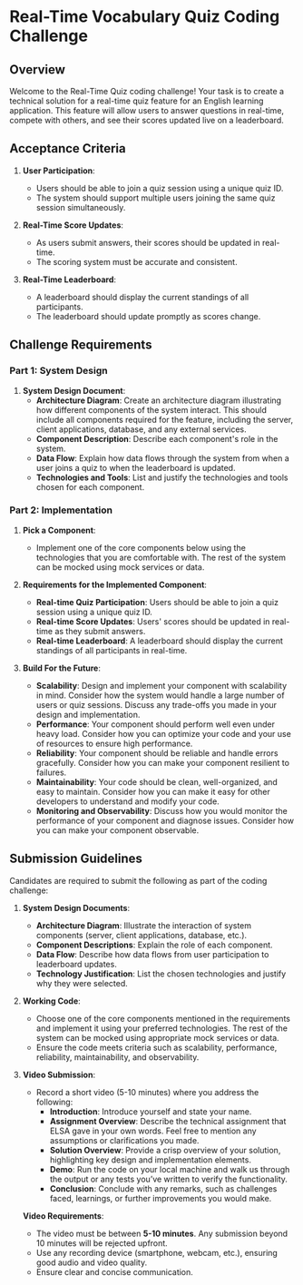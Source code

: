 # Real-Time Vocabulary Quiz Coding Challenge

## Overview

Welcome to the Real-Time Quiz coding challenge! Your task is to create a technical solution for a real-time quiz feature for an English learning application. This feature will allow users to answer questions in real-time, compete with others, and see their scores updated live on a leaderboard.

## Acceptance Criteria

1. **User Participation**:
    - Users should be able to join a quiz session using a unique quiz ID.
    - The system should support multiple users joining the same quiz session simultaneously.

2. **Real-Time Score Updates**:
    - As users submit answers, their scores should be updated in real-time.
    - The scoring system must be accurate and consistent.

3. **Real-Time Leaderboard**:
    - A leaderboard should display the current standings of all participants.
    - The leaderboard should update promptly as scores change.

## Challenge Requirements

### Part 1: System Design

1. **System Design Document**:
    - **Architecture Diagram**: Create an architecture diagram illustrating how different components of the system interact. This should include all components required for the feature, including the server, client applications, database, and any external services.
    - **Component Description**: Describe each component's role in the system.
    - **Data Flow**: Explain how data flows through the system from when a user joins a quiz to when the leaderboard is updated.
    - **Technologies and Tools**: List and justify the technologies and tools chosen for each component.

### Part 2: Implementation

1. **Pick a Component**:
    - Implement one of the core components below using the technologies that you are comfortable with. The rest of the system can be mocked using mock services or data.

2. **Requirements for the Implemented Component**:
    - **Real-time Quiz Participation**: Users should be able to join a quiz session using a unique quiz ID.
    - **Real-time Score Updates**: Users' scores should be updated in real-time as they submit answers.
    - **Real-time Leaderboard**: A leaderboard should display the current standings of all participants in real-time.

3. **Build For the Future**:
    - **Scalability**: Design and implement your component with scalability in mind. Consider how the system would handle a large number of users or quiz sessions. Discuss any trade-offs you made in your design and implementation.
    - **Performance**: Your component should perform well even under heavy load. Consider how you can optimize your code and your use of resources to ensure high performance.
    - **Reliability**: Your component should be reliable and handle errors gracefully. Consider how you can make your component resilient to failures.
    - **Maintainability**: Your code should be clean, well-organized, and easy to maintain. Consider how you can make it easy for other developers to understand and modify your code.
    - **Monitoring and Observability**: Discuss how you would monitor the performance of your component and diagnose issues. Consider how you can make your component observable.

## Submission Guidelines

Candidates are required to submit the following as part of the coding challenge:

1. **System Design Documents**:
    - **Architecture Diagram**: Illustrate the interaction of system components (server, client applications, database, etc.).
    - **Component Descriptions**: Explain the role of each component.
    - **Data Flow**: Describe how data flows from user participation to leaderboard updates.
    - **Technology Justification**: List the chosen technologies and justify why they were selected.

2. **Working Code**:
    - Choose one of the core components mentioned in the requirements and implement it using your preferred technologies. The rest of the system can be mocked using appropriate mock services or data.
    - Ensure the code meets criteria such as scalability, performance, reliability, maintainability, and observability.

3. **Video Submission**:
    - Record a short video (5-10 minutes) where you address the following:
        - **Introduction**: Introduce yourself and state your name.
        - **Assignment Overview**: Describe the technical assignment that ELSA gave in your own words. Feel free to mention any assumptions or clarifications you made.
        - **Solution Overview**: Provide a crisp overview of your solution, highlighting key design and implementation elements.
        - **Demo**: Run the code on your local machine and walk us through the output or any tests you’ve written to verify the functionality.
        - **Conclusion**: Conclude with any remarks, such as challenges faced, learnings, or further improvements you would make.

   **Video Requirements**:
    - The video must be between **5-10 minutes**. Any submission beyond 10 minutes will be rejected upfront.
    - Use any recording device (smartphone, webcam, etc.), ensuring good audio and video quality.
    - Ensure clear and concise communication.
